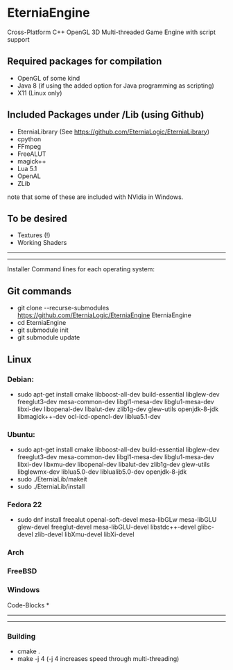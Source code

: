 # EterniaEngine
Cross-Platform C++ OpenGL 3D Multi-threaded Game Engine with script support

## Required packages for compilation
- OpenGL of some kind
- Java 8 (if using the added option for Java programming as scripting)
- X11 (Linux only)


## Included Packages under /Lib (using Github)
- EterniaLibrary (See https://github.com/EterniaLogic/EterniaLibrary)
- cpython
- FFmpeg
- FreeALUT
- magick++
- Lua 5.1
- OpenAL
- ZLib


note that some of these are included with NVidia in Windows.



## To be desired
- Textures (!)
- Working Shaders




******************************************************************************************************************************
******************************************************************************************************************************
Installer Command lines for each operating system:
## Git commands
* git clone --recurse-submodules https://github.com/EterniaLogic/EterniaEngine EterniaEngine
* cd EterniaEngine
* git submodule init
* git submodule update



## Linux

### Debian:
* sudo apt-get install cmake libboost-all-dev build-essential libglew-dev freeglut3-dev mesa-common-dev libgl1-mesa-dev libglu1-mesa-dev libxi-dev libopenal-dev libalut-dev zlib1g-dev glew-utils openjdk-8-jdk libmagick++-dev ocl-icd-opencl-dev liblua5.1-dev

### Ubuntu:
* sudo apt-get install cmake libboost-all-dev build-essential libglew-dev freeglut3-dev mesa-common-dev libgl1-mesa-dev libglu1-mesa-dev libxi-dev libxmu-dev libopenal-dev libalut-dev zlib1g-dev glew-utils libglewmx-dev liblua5.0-dev liblualib5.0-dev openjdk-8-jdk
* sudo ./EterniaLib/makeit
* sudo ./EterniaLib/install

### Fedora 22
* sudo dnf install freealut openal-soft-devel mesa-libGLw mesa-libGLU glew-devel freeglut-devel mesa-libGLU-devel libstdc++-devel glibc-devel zlib-devel libXmu-devel libXi-devel

### Arch
### FreeBSD

### Windows
  Code-Blocks
*

******************************************************************************************************************************
******************************************************************************************************************************
### Building
* cmake .
* make -j 4     (-j 4 increases speed through multi-threading)
